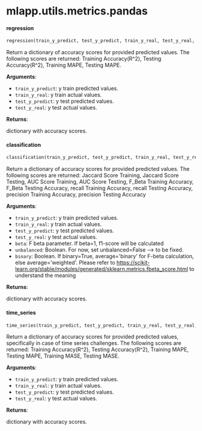<a name="mlapp.utils.metrics.pandas"></a>
# mlapp.utils.metrics.pandas

<a name="mlapp.utils.metrics.pandas.regression"></a>
#### regression

```python
regression(train_y_predict, test_y_predict, train_y_real, test_y_real, *args, **kwargs)
```

Return a dictionary of accuracy scores for provided predicted values.
The following scores are returned: Training Accuracy(R^2), Testing Accuracy(R^2), Training MAPE, Testing MAPE.

**Arguments**:

- `train_y_predict`: y train predicted values.
- `train_y_real`: y train actual values.
- `test_y_predict`: y test predicted values.
- `test_y_real`: y test actual values.

**Returns**:

dictionary with accuracy scores.

<a name="mlapp.utils.metrics.pandas.classification"></a>
#### classification

```python
classification(train_y_predict, test_y_predict, train_y_real, test_y_real, beta=1, unbalanced=False, binary=None, *args, **kwargs)
```

Return a dictionary of accuracy scores for provided predicted values. The following scores are returned:
Jaccard Score Training, Jaccard Score Testing, AUC Score Training, AUC Score Testing, F_Beta Training Accuracy,
F_Beta Testing Accuracy, recall Training Accuracy, recall Testing Accuracy, precision Training Accuracy,
precision Testing Accuracy

**Arguments**:

- `train_y_predict`: y train predicted values.
- `train_y_real`: y train actual values.
- `test_y_predict`: y test predicted values.
- `test_y_real`: y test actual values.
- `beta`: F beta parameter. If beta=1, f1-score will be calculated
- `unbalanced`: Boolean. For now, set unbalanced=False --> to be fixed.
- `binary`: Boolean. If binary=True, average='binary' for F-beta calculation, else average='weighted'.
Please refer to https://scikit-learn.org/stable/modules/generated/sklearn.metrics.fbeta_score.html to understand the
meaning

**Returns**:

dictionary with accuracy scores.

<a name="mlapp.utils.metrics.pandas.time_series"></a>
#### time\_series

```python
time_series(train_y_predict, test_y_predict, train_y_real, test_y_real, *args, **kwargs)
```

Return a dictionary of accuracy scores for provided predicted values, specifically in case of time series challenges.
The following scores are returned: Training Accuracy(R^2), Testing Accuracy(R^2), Training MAPE, Testing MAPE,
Training MASE, Testing MASE.

**Arguments**:

- `train_y_predict`: y train predicted values.
- `train_y_real`: y train actual values.
- `test_y_predict`: y test predicted values.
- `test_y_real`: y test actual values.

**Returns**:

dictionary with accuracy scores.

